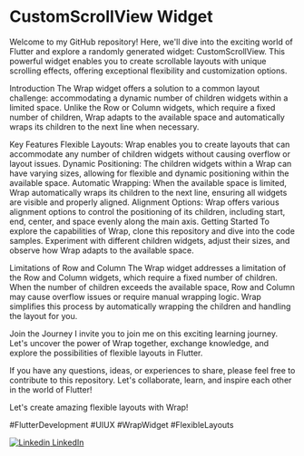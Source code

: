 # CustomScrollView Widget

Welcome to my GitHub repository! Here, we'll dive into the exciting world of Flutter and explore a randomly generated widget: CustomScrollView. This powerful widget enables you to create scrollable layouts with unique scrolling effects, offering exceptional flexibility and customization options.

Introduction
The Wrap widget offers a solution to a common layout challenge: accommodating a dynamic number of children widgets within a limited space. Unlike the Row or Column widgets, which require a fixed number of children, Wrap adapts to the available space and automatically wraps its children to the next line when necessary.

Key Features
Flexible Layouts: Wrap enables you to create layouts that can accommodate any number of children widgets without causing overflow or layout issues.
Dynamic Positioning: The children widgets within a Wrap can have varying sizes, allowing for flexible and dynamic positioning within the available space.
Automatic Wrapping: When the available space is limited, Wrap automatically wraps its children to the next line, ensuring all widgets are visible and properly aligned.
Alignment Options: Wrap offers various alignment options to control the positioning of its children, including start, end, center, and space evenly along the main axis.
Getting Started
To explore the capabilities of Wrap, clone this repository and dive into the code samples. Experiment with different children widgets, adjust their sizes, and observe how Wrap adapts to the available space.

Limitations of Row and Column
The Wrap widget addresses a limitation of the Row and Column widgets, which require a fixed number of children. When the number of children exceeds the available space, Row and Column may cause overflow issues or require manual wrapping logic. Wrap simplifies this process by automatically wrapping the children and handling the layout for you.

Join the Journey
I invite you to join me on this exciting learning journey. Let's uncover the power of Wrap together, exchange knowledge, and explore the possibilities of flexible layouts in Flutter.

If you have any questions, ideas, or experiences to share, please feel free to contribute to this repository. Let's collaborate, learn, and inspire each other in the world of Flutter!

Let's create amazing flexible layouts with Wrap!

#FlutterDevelopment #UIUX #WrapWidget #FlexibleLayouts

[![Linkedin](https://i.stack.imgur.com/gVE0j.png) LinkedIn](https://www.linkedin.com/in/med-oussema-zaier)
